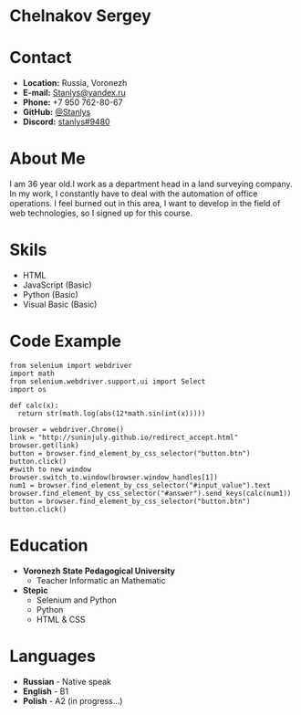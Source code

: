 
# Chelnakov Sergey

# Contact 
* **Location:** Russia, Voronezh
* **E-mail:** Stanlys@yandex.ru
* **Phone:** +7 950 762-80-67
* **GitHub:** [@Stanlys](https://github.com/stanlys)
* **Discord:** [stanlys#9480](https://discord.com/channels/516715744646660106/846704784274751509)  

# About Me
I am 36 year old.I work as a department head in a land surveying company. In my work, I constantly have to deal with the automation of office operations. I feel burned out in this area, I want to develop in the field of web technologies, so I signed up for this course. 

# Skils 
* HTML
* JavaScript (Basic)
* Python (Basic)
* Visual Basic (Basic)

# Code Example 
```
from selenium import webdriver
import math
from selenium.webdriver.support.ui import Select
import os 

def calc(x):
  return str(math.log(abs(12*math.sin(int(x)))))

browser = webdriver.Chrome()
link = "http://suninjuly.github.io/redirect_accept.html"
browser.get(link)
button = browser.find_element_by_css_selector("button.btn")
button.click()
#swith to new window
browser.switch_to.window(browser.window_handles[1])
num1 = browser.find_element_by_css_selector("#input_value").text
browser.find_element_by_css_selector("#answer").send_keys(calc(num1))
button = browser.find_element_by_css_selector("button.btn")
button.click()
```

# Education 
* **Voronezh State Pedagogical University**
    + Teacher Informatic an Mathematic
* **Stepic**
    + Selenium and Python
    + Python
    + HTML & CSS

# Languages
* **Russian** - Native speak
* **English** - B1
* **Polish** - A2 (in progress...)

  
